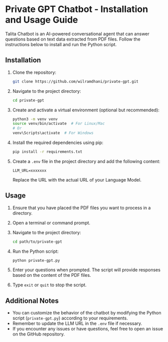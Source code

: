 # Private GPT Chatbot - Installation and Usage Guide

Talita Chatbot is an AI-powered conversational agent that can answer questions based on text data extracted from PDF files. Follow the instructions below to install and run the Python script.

## Installation

1. Clone the repository:

   ```bash
   git clone https://github.com/wilramdhani/private-gpt.git
   ```

2. Navigate to the project directory:

   ```bash
   cd private-gpt
   ```

3. Create and activate a virtual environment (optional but recommended):

   ```bash
   python3 -m venv venv
   source venv/bin/activate  # For Linux/Mac
   # Or
   venv\Scripts\activate  # For Windows
   ```

4. Install the required dependencies using pip:

   ```bash
   pip install -r requirements.txt
   ```

5. Create a `.env` file in the project directory and add the following content:

   ```plaintext
   LLM_URL=xxxxxxx
   ```

   Replace the URL with the actual URL of your Language Model.

## Usage

1. Ensure that you have placed the PDF files you want to process in a directory.
2. Open a terminal or command prompt.

3. Navigate to the project directory:

   ```bash
   cd path/to/private-gpt
   ```

4. Run the Python script:

   ```bash
   python private-gpt.py
   ```

5. Enter your questions when prompted. The script will provide responses based on the content of the PDF files.

6. Type `exit` or `quit` to stop the script.

## Additional Notes

- You can customize the behavior of the chatbot by modifying the Python script (`private-gpt.py`) according to your requirements.
- Remember to update the LLM URL in the `.env` file if necessary.
- If you encounter any issues or have questions, feel free to open an issue on the GitHub repository.
